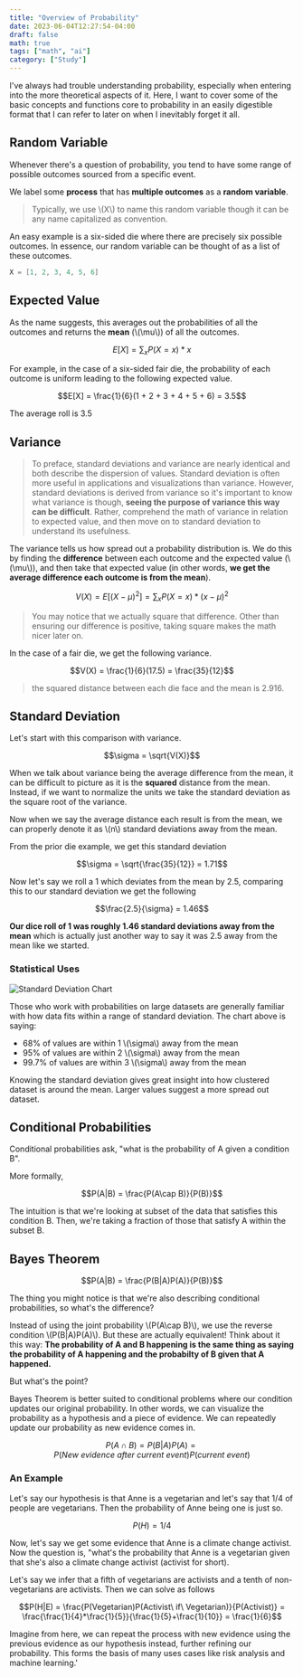 ```yaml
---
title: "Overview of Probability"
date: 2023-06-04T12:27:54-04:00
draft: false
math: true
tags: ["math", "ai"]
category: ["Study"]
---
```


I've always had trouble understanding probability, especially when entering into the more theoretical aspects of it. Here, I want to cover some of the basic concepts and functions core to probability in an easily digestible format that I can refer to later on when I inevitably forget it all.

## Random Variable

Whenever there's a question of probability, you tend to have some range of possible outcomes sourced from a specific event.

We label some **process** that has **multiple outcomes** as a **random variable**.

> Typically, we use \\(X\\) to name this random variable though it can be any name capitalized as convention.

An easy example is a six-sided die where there are precisely six possible outcomes. In essence, our random variable can be thought of as a list of these outcomes.

```c
X = [1, 2, 3, 4, 5, 6]
```

## Expected Value

As the name suggests, this averages out the probabilities of all the outcomes and returns the **mean** (\\(\mu\\)) of all the outcomes.

$$E[X] = \sum_{x} P(X=x)*x$$

For example, in the case of a six-sided fair die, the probability of each outcome is uniform leading to the following expected value.

$$E[X] = \frac{1}{6}(1 + 2 + 3 + 4 + 5 + 6) = 3.5$$

The average roll is 3.5

## Variance

> To preface, standard deviations and variance are nearly identical and both describe the dispersion of values. Standard deviation is often more useful in applications and visualizations than variance. However, standard deviations is derived from variance so it's important to know what variance is though, **seeing the purpose of variance this way can be difficult**. Rather, comprehend the math of variance in relation to expected value, and then move on to standard deviation to understand its usefulness.

The variance tells us how spread out a probability distribution is. We do this by finding the **difference** between each outcome and the expected value (\\(\mu\\)), and then take that expected value (in other words, **we get the average difference each outcome is from the mean**).

$$V(X) = E[(X - \mu)^2] = \sum_{x} P(X=x)*(x-\mu)^2$$

> You may notice that we actually square that difference. Other than ensuring our difference is positive, taking square makes the math nicer later on.

In the case of a fair die, we get the following variance.

$$V(X) = \frac{1}{6}(17.5) = \frac{35}{12}$$

> the squared distance between each die face and the mean is 2.916.

## Standard Deviation

Let's start with this comparison with variance.

$$\sigma = \sqrt{V(X)}$$

When we talk about variance being the average difference from the mean, it can be difficult to picture as it is the **squared** distance from the mean. Instead, if we want to normalize the units we take the standard deviation as the square root of the variance.

Now when we say the average distance each result is from the mean, we can properly denote it as \\(n\\) standard deviations away from the mean.

From the prior die example, we get this standard deviation

$$\sigma = \sqrt{\frac{35}{12}} = 1.71$$

Now let's say we roll a 1 which deviates from the mean by 2.5, comparing this to our standard deviation we get the following

$$\frac{2.5}{\sigma} = 1.46$$

**Our dice roll of 1 was roughly 1.46 standard deviations away from the mean** which is actually just another way to say it was 2.5 away from the mean like we started.

### Statistical Uses

![Standard Deviation Chart](https://www.wallstreetmojo.com/wp-content/uploads/2019/03/SD-Graph-1.webp)

Those who work with probabilities on large datasets are generally familiar with how data fits within a range of standard deviation. The chart above is saying:

- 68% of values are within 1 \\(\sigma\\) away from the mean
- 95% of values are within 2 \\(\sigma\\) away from the mean
- 99.7% of values are within 3 \\(\sigma\\) away from the mean

Knowing the standard deviation gives great insight into how clustered dataset is around the mean. Larger values suggest a more spread out dataset.

## Conditional Probabilities

Conditional probabilities ask, "what is the probability of A given a condition B".

More formally,

$$P(A|B) = \frac{P(A\cap B)}{P(B)}$$

The intuition is that we're looking at subset of the data that satisfies this condition B. Then, we're taking a fraction of those that satisfy A within the subset B.

## Bayes Theorem

$$P(A|B) = \frac{P(B|A)P(A)}{P(B)}$$

The thing you might notice is that we're also describing conditional probabilities, so what's the difference?

Instead of using the joint probability \\(P(A\cap B)\\), we use the reverse condition \\(P(B|A)P(A)\\). But these are actually equivalent! Think about it this way: **The probability of A and B happening is the same thing as saying the probability of A happening and the probabilty of B given that A happened.**

But what's the point?

Bayes Theorem is better suited to conditional problems where our condition updates our original probability. In other words, we can visualize the probability as a hypothesis and a piece of evidence. We can repeatedly update our probability as new evidence comes in.

$$P(A\cap B) = P(B|A)P(A) = P(New\ evidence\ after\ current\ event)P(current\ event)$$

### An Example

Let's say our hypothesis is that Anne is a vegetarian and let's say that 1/4 of people are vegetarians. Then the probability of Anne being one is just so.

$$P(H) = 1/4$$

Now, let's say we get some evidence that Anne is a climate change activist. Now the question is, "what's the probability that Anne is a vegetarian given that she's also a climate change activist (activist for short).

Let's say we infer that a fifth of vegetarians are activists and a tenth of non-vegetarians are activists. Then we can solve as follows

$$P(H|E) = \frac{P(Vegetarian)P(Activist\ if\ Vegetarian)}{P(Activist)} = \frac{\frac{1}{4}*\frac{1}{5}}{\frac{1}{5}+\frac{1}{10}} = \frac{1}{6}$$

Imagine from here, we can repeat the process with new evidence using the previous evidence as our hypothesis instead, further refining our probability. This forms the basis of many uses cases like risk analysis and machine learning.'